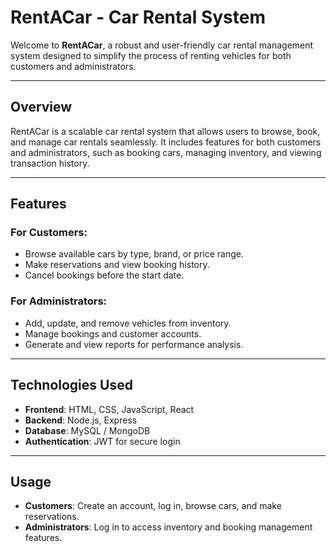 

# RentACar - Car Rental System

Welcome to **RentACar**, a robust and user-friendly car rental management system designed to simplify the process of renting vehicles for both customers and administrators.


---

## Overview

RentACar is a scalable car rental system that allows users to browse, book, and manage car rentals seamlessly. It includes features for both customers and administrators, such as booking cars, managing inventory, and viewing transaction history.

---

## Features

### For Customers:
- Browse available cars by type, brand, or price range.
- Make reservations and view booking history.
- Cancel bookings before the start date.

### For Administrators:
- Add, update, and remove vehicles from inventory.
- Manage bookings and customer accounts.
- Generate and view reports for performance analysis.

---

## Technologies Used

- **Frontend**: HTML, CSS, JavaScript, React 
- **Backend**: Node.js, Express 
- **Database**: MySQL / MongoDB
- **Authentication**: JWT for secure login

---


## Usage

- **Customers**: Create an account, log in, browse cars, and make reservations.
- **Administrators**: Log in to access inventory and booking management features.

